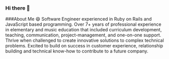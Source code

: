 ### Hi there 👋

###About Me 😄
Software Engineer experienced in Ruby on Rails and JavaScript based programming. Over 7+ years of professional experience in elementary and music education that included curriculum development, teaching, communication, project-management, and one-on-one support. Thrive when challenged to create innovative solutions to complex technical problems. Excited to build on success in customer experience, relationship building and technical know-how to contribute to a future company.

<!--
**Jimba1014/Jimba1014** is a ✨ _special_ ✨ repository because its `README.md` (this file) appears on your GitHub profile.

Here are some ideas to get you started:

- 🔭 I’m currently working on ...
- 🌱 I’m currently learning ...
- 👯 I’m looking to collaborate on ...
- 🤔 I’m looking for help with ...
- 💬 Ask me about ...
- 📫 How to reach me: ...
- 😄 Pronouns: ...
- ⚡ Fun fact: ...
-->
